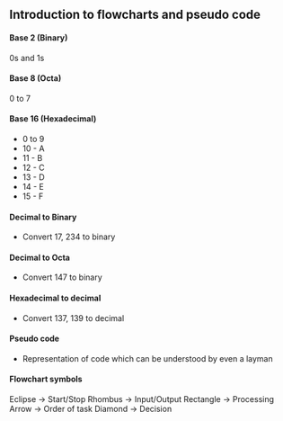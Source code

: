 ## Introduction to flowcharts and pseudo code

#### Base 2 (Binary)
0s and 1s

#### Base 8 (Octa)
0 to 7

#### Base 16 (Hexadecimal)
* 0 to 9
* 10 - A
* 11 - B
* 12 - C
* 13 - D
* 14 - E
* 15 - F


#### Decimal to Binary
* Convert 17, 234 to binary

#### Decimal to Octa
* Convert 147 to binary

#### Hexadecimal to decimal
* Convert 137, 139 to decimal


#### Pseudo code
* Representation of code which can be understood by even a layman


#### Flowchart symbols
Eclipse -> Start/Stop
Rhombus -> Input/Output
Rectangle -> Processing
Arrow -> Order of task
Diamond -> Decision


